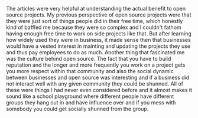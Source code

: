 The articles were very helpful at understanding the actual benefit to open source projects.
My previous perspective of open source projects were that they were just sort of things people did in their free time, which honestly kind of baffled me because they were so complex and I couldn't fathom having enough free time to work on side projects like that. But after learning how widely used they were in business, it made sense then that businesses would have a vested interest in mainting and updating the projects they use and thus pay employees to do as much.
Another thing that fascinated me was the culture behind open source. The fact that you have to build reputation and the longer and more frequently you work on a project gets you more respect within that community and also the social dynamic between businesses and open source was interesting and if a business did not interact well with any given community they could be shunned. All of these were things I had never even considered before and it almost makes it sound like a school playground where different people have different groups they hang out in and have influence over and if you mess with somebody you could get socially shunned from the group.
